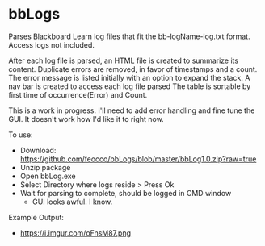 # bbLogs

Parses Blackboard Learn log files that fit the bb-logName-log.txt format. Access logs not included.

After each log file is parsed, an HTML file is created to summarize its content. 
Duplicate errors are removed, in favor of timestamps and a count. 
The error message is listed initially with an option to expand the stack. 
A nav bar is created to access each log file parsed
The table is sortable by first time of occurrence(Error) and Count. 

This is a work in progress. I'll need to add error handling and fine tune the GUI. It doesn't work how I'd like it to right now. 

To use:
* Download: https://github.com/feocco/bbLogs/blob/master/bbLog1.0.zip?raw=true
* Unzip package
* Open bbLog.exe
* Select Directory where logs reside > Press Ok
* Wait for parsing to complete, should be logged in CMD window
  * GUI looks awful. I know.

Example Output:
* https://i.imgur.com/oFnsM87.png
